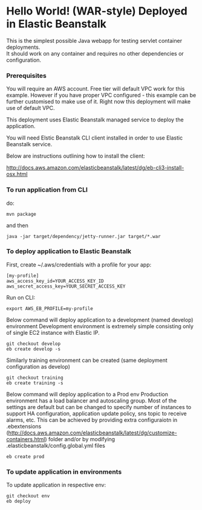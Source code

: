 Hello World! (WAR-style) Deployed in Elastic Beanstalk 
===============

This is the simplest possible Java webapp for testing servlet container deployments.  
It should work on any container and requires no other dependencies or configuration.

### Prerequisites

You will require an AWS account. Free tier will default VPC work for this example. 
However if you have proper VPC configured - this example can be further customised to make use of it.
Right now this deployment will make use of default VPC.

This deployment uses Elastic Beanstalk managed service to deploy the application.

You will need Elstic Beanstalk CLI client installed in order to use Elastic Beanstalk service.

Below are instructions outlining how to install the client:

http://docs.aws.amazon.com/elasticbeanstalk/latest/dg/eb-cli3-install-osx.html


### To run application from CLI 

do:

    mvn package
    
and then

    java -jar target/dependency/jetty-runner.jar target/*.war
    
    
### To deploy application to Elastic Beanstalk

First, create ~/.aws/credentials with a profile for your app:

    [my-profile]
    aws_access_key_id=YOUR_ACCESS_KEY_ID
    aws_secret_access_key=YOUR_SECRET_ACCESS_KEY

Run on CLI:

    export AWS_EB_PROFILE=my-profile


Below command will deploy application to a development (named develop) environment
Development environment is extremely simple consisting only of single EC2 instance with Elastic IP.

    git checkout develop
    eb create develop -s

Similarly training environment can be created (same deployment configuration as develop)

    git checkout training
    eb create training -s

Below command will deploy application to a Prod env
Production environment has a load balancer and autoscaling group. Most of the settings are default but can be changed to
specify number of instances to support HA configuration, application update policy, sns topic to receive alarms, etc.
This can be achieved by providing extra configuraiotn in .ebextensions (http://docs.aws.amazon.com/elasticbeanstalk/latest/dg/customize-containers.html) folder 
and/or by modifying .elasticbeanstalk/config.global.yml files
    
    eb create prod

### To update application in environments

To update application in respective env:

    git checkout env
    eb deploy